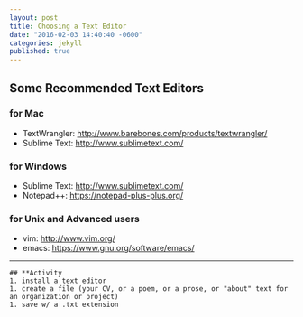 ```yaml
---
layout: post
title: Choosing a Text Editor
date: "2016-02-03 14:40:40 -0600"
categories: jekyll
published: true
---
```



## Some Recommended Text Editors

### for Mac
* TextWrangler: <http://www.barebones.com/products/textwrangler/>
* Sublime Text: <http://www.sublimetext.com/>

### for Windows
* Sublime Text: <http://www.sublimetext.com/>
* Notepad++: <https://notepad-plus-plus.org/>

### for Unix and Advanced users
* vim: <http://www.vim.org/>
* emacs: <https://www.gnu.org/software/emacs/>

***
~~~
## **Activity
1. install a text editor
1. create a file (your CV, or a poem, or a prose, or "about" text for an organization or project)
1. save w/ a .txt extension
~~~
